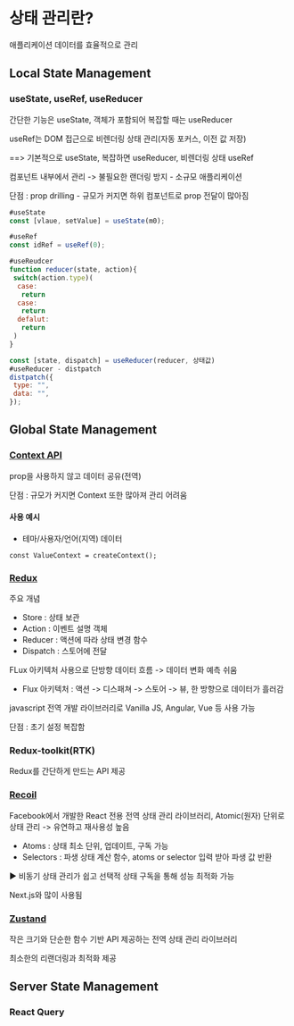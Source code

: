 
<h1>
 상태 관리란?
</h1>
 <p>
  애플리케이션 데이터를 효율적으로 관리<br>
 </p>


 <h2>Local State Management</h2>

 <h3>useState, useRef, useReducer</h3>
 <p>간단한 기능은 useState, 객체가 포함되어 복잡할 때는 useReducer</p>
 <p>useRef는 DOM 접근으로 비렌더링 상태 관리(자동 포커스, 이전 값 저장)</p>
 ==> 기본적으로 useState, 복잡하면 useReducer, 비렌더링 상태 useRef
 <p>컴포넌트 내부에서 관리 -> 불필요한 랜더링 방지 - 소규모 애플리케이션</p>
 <p>단점 : prop drilling - 규모가 커지면 하위 컴포넌트로 prop 전달이 많아짐</p>
 
```js
#useState
const [vlaue, setValue] = useState(m0);

#useRef
const idRef = useRef(0);

#useReudcer
function reducer(state, action){
 switch(action.type)(
  case:
   return
  case:
   return
  defalut:
   return
 )
}

const [state, dispatch] = useReducer(reducer, 상태값)
#useReducer - distpatch
distpatch({
 type: "",
 data: "",
});
```

 <h2>Global State Management</h2>
 
 <h3><a href="https://react.dev/learn/scaling-up-with-reducer-and-context">Context API</a></h3>
 <p>
  prop을 사용하지 않고 데이터 공유(전역)
 </p>
 <p>단점 : 규모가 커지면 Context 또한 많아져 관리 어려움</p>
  <h4>사용 예시</h4>
 <ul>
  <li>테마/사용자/언어(지역) 데이터</li>
 </ul>
 
```
const ValueContext = createContext();

```
 
 <h3><a href="https://ko.redux.js.org/introduction/getting-started">Redux</a></h3>
 <p>주요 개념</p>
 <ul>
  <li>Store : 상태 보관</li>
  <li>Action : 이벤트 설명 객체</li>
  <li>Reducer : 액션에 따라 상태 변경 함수 </li>
  <li>Dispatch : 스토어에 전달</li>
 </ul>
 <p>FLux 아키텍처 사용으로 단방향 데이터 흐름 -> 데이터 변화 예측 쉬움</p>
 <ul>
  <li>Flux 아키텍처 : 액션 -> 디스패쳐 -> 스토어 -> 뷰, 한 방향으로 데이터가 흘러감</li>
 </ul>
 <p>javascript 전역 개발 라이브러리로 Vanilla JS, Angular, Vue 등 사용 가능</p>
 <p>단점 : 초기 설정 복잡함</p>
 
 <h3>Redux-toolkit(RTK)</h3>
 <p>Redux를 간단하게 만드는 API 제공</p>

 <h3><a href="https://recoiljs.org/ko/">Recoil</a></h3>
 <p>Facebook에서 개발한 React 전용 전역 상태 관리 라이브러리, Atomic(원자) 단위로 상태 관리 -> 유연하고 재사용성 높음</p>
 <ul>
  <li>Atoms : 상태 최소 단위, 업데이트, 구독 가능</li>
  <li>Selectors : 파생 상태 계산 함수, atoms or selector 입력 받아 파생 값 반환</li>
 </ul>
 <p>▶ 비동기 상태 관리가 쉽고 선택적 상태 구독을 통해 성능 최적화 가능</p>
 <p>Next.js와 많이 사용됨</p>
 
 
 <h3><a href="https://zustand-demo.pmnd.rs/">Zustand</a></h3>
 <p>작은 크기와 단순한 함수 기반 API 제공하는 전역 상태 관리 라이브러리</p>
 <p>최소한의 리랜더링과 최적화 제공</p>



 <h2>Server State Management</h2>
 
 <h3>React Query</h3>


